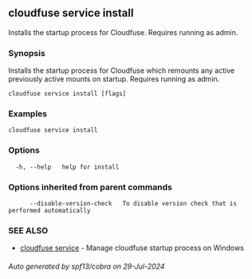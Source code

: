 ## cloudfuse service install

Installs the startup process for Cloudfuse. Requires running as admin.

### Synopsis

Installs the startup process for Cloudfuse which remounts any active previously active mounts on startup. Requires running as admin.

```
cloudfuse service install [flags]
```

### Examples

```
cloudfuse service install
```

### Options

```
  -h, --help   help for install
```

### Options inherited from parent commands

```
      --disable-version-check   To disable version check that is performed automatically
```

### SEE ALSO

* [cloudfuse service](cloudfuse_service.md)	 - Manage cloudfuse startup process on Windows

###### Auto generated by spf13/cobra on 29-Jul-2024
